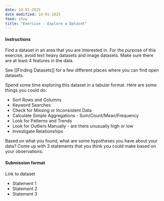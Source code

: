 ```yaml
---
date: 14-01-2025
date modified: 14-01-2025
feed: show
title: "Exercise - Explore a Dataset"
---
```


#### Instructions

Find a dataset in an area that you are interested in. For the purpose of this exercise, avoid text heavy datasets and image datasets. Make sure there are at least 4 features in the data.

See [[Finding Datasets]] for a few different places where you can find open datasets.

Spend some time exploring this dataset in a tabular format. Here are some things you could do:

- Sort Rows and Columns
- Keyword Searches
- Check for Missing or Inconsistent Data
- Calculate Simple Aggregations - Sum/Count/Mean/Frequency
- Look for Patterns and Trends
- Look for Outliers Manually - are there unusually high or low
- Investigate Relationships

Based on what you found, what are some hypotheses you have about your data? Come up with 3 statements that you think you could make based on your observations.

#### Submission format

Link to dataset

- Statement 1
- Statement 2
- Statement 3